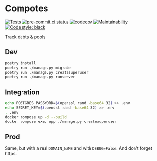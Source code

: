 # Compotes

[![Tests](https://github.com/nim65s/compotes/actions/workflows/test.yml/badge.svg)](https://github.com/nim65s/compotes/actions/workflows/test.yml)
[![pre-commit.ci status](https://results.pre-commit.ci/badge/github/nim65s/compotes/master.svg)](https://results.pre-commit.ci/latest/github/nim65s/compotes/master)
[![codecov](https://codecov.io/gh/nim65s/compotes/branch/master/graph/badge.svg?token=75XO2X5QW0)](https://codecov.io/gh/nim65s/compotes)
[![Maintainability](https://api.codeclimate.com/v1/badges/a0783da8c0461fe95eaf/maintainability)](https://codeclimate.com/github/nim65s/compotes/maintainability)
[![Code style: black](https://img.shields.io/badge/code%20style-black-000000.svg)](https://github.com/psf/black)

Track debts & pools

## Dev

```bash
poetry install
poetry run ./manage.py migrate
poetry run ./manage.py createsuperuser
poetry run ./manage.py runserver
```

## Integration

```bash
echo POSTGRES_PASSWORD=$(openssl rand -base64 32) >> .env
echo SECRET_KEY=$(openssl rand -base64 32) >> .env
. .env
docker compose up -d --build
docker compose exec app ./manage.py createsuperuser
```

## Prod

Same, but with a real `DOMAIN_NAME` and with `DEBUG=False`. And don't forget https.
